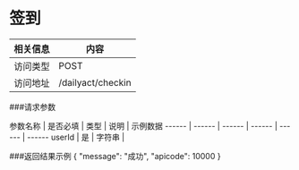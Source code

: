 
# 签到
 相关信息 | 内容
 ------ | ------
 访问类型 | POST
 访问地址 | /dailyact/checkin

###请求参数

 参数名称 | 是否必填 | 类型 | 说明 | 示例数据
 ------ | ------ | ------ | ------ | ------ | ------
 userId | 是 | 字符串 | 
 
 
###返回结果示例
{
    "message": "成功",
    "apicode": 10000
}
